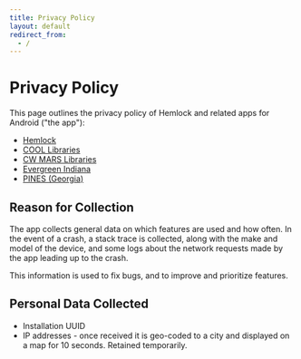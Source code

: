 ```yaml
---
title: Privacy Policy
layout: default
redirect_from:
  - /
---
```

# Privacy Policy

This page outlines the privacy policy of Hemlock and related apps for Android ("the app"):

- [Hemlock](https://play.google.com/store/apps/details?id=net.kenstir.apps.hemlock)
- [COOL Libraries](https://play.google.com/store/apps/details?id=net.kenstir.apps.cool)
- [CW MARS Libraries](https://play.google.com/store/apps/details?id=org.cwmars)
- [Evergreen Indiana](https://play.google.com/store/apps/details?id=net.kenstir.apps.indiana)
- [PINES (Georgia)](https://play.google.com/store/apps/details?id=net.kenstir.apps.pines)


## Reason for Collection

The app collects general data on which features are used and how
often.  In the event of a crash, a stack trace is collected, along
with the make and model of the device, and some logs about the network
requests made by the app leading up to the crash.

This information is used to fix bugs, and to improve and prioritize
features.


## Personal Data Collected

- Installation UUID
- IP addresses - once received it is geo-coded to a city and displayed on a map for 10 seconds. Retained temporarily.
